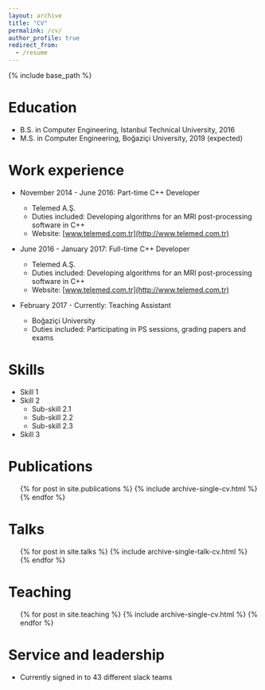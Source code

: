 ```yaml
---
layout: archive
title: "CV"
permalink: /cv/
author_profile: true
redirect_from:
  - /resume
---
```


{% include base_path %}

Education
======
* B.S. in Computer Engineering, Istanbul Technical University, 2016
* M.S. in Computer Engineering, Boğaziçi University, 2019 (expected)

Work experience
======
* November 2014 - June 2016: Part-time C++ Developer
  * Telemed A.Ş.
  * Duties included: Developing algorithms for an MRI post-processing software in C++
  * Website: [www.telemed.com.tr](http://www.telemed.com.tr)
 
* June 2016 - January 2017: Full-time C++ Developer
  * Telemed A.Ş.
  * Duties included: Developing algorithms for an MRI post-processing software in C++
  * Website: [www.telemed.com.tr](http://www.telemed.com.tr)
  
* February 2017 - Currently: Teaching Assistant
  * Boğaziçi University
  * Duties included: Participating in PS sessions, grading papers and exams
  
Skills
======
* Skill 1
* Skill 2
  * Sub-skill 2.1
  * Sub-skill 2.2
  * Sub-skill 2.3
* Skill 3

Publications
======
  <ul>{% for post in site.publications %}
    {% include archive-single-cv.html %}
  {% endfor %}</ul>
  
Talks
======
  <ul>{% for post in site.talks %}
    {% include archive-single-talk-cv.html %}
  {% endfor %}</ul>
  
Teaching
======
  <ul>{% for post in site.teaching %}
    {% include archive-single-cv.html %}
  {% endfor %}</ul>
  
Service and leadership
======
* Currently signed in to 43 different slack teams
